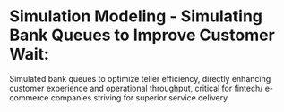 
# Simulation Modeling - Simulating Bank Queues to Improve Customer Wait:

Simulated bank queues to optimize teller efficiency, directly enhancing customer experience and operational throughput, critical for fintech/ e-commerce companies striving for superior service delivery
